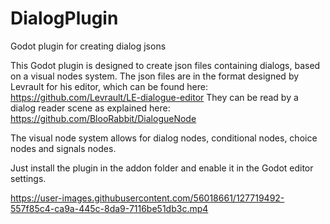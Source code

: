 # DialogPlugin
Godot plugin for creating dialog jsons

This Godot plugin is designed to create json files containing dialogs, based on a visual nodes system. 
The json files are in the format designed by Levrault for his editor, which can be found here: https://github.com/Levrault/LE-dialogue-editor
They can be read by a dialog reader scene as explained here: https://github.com/BlooRabbit/DialogueNode

The visual node system allows for dialog nodes, conditional nodes, choice nodes and signals nodes. 

Just install the plugin in the addon folder and enable it in the Godot editor settings.


https://user-images.githubusercontent.com/56018661/127719492-557f85c4-ca9a-445c-8da9-7116be51db3c.mp4



